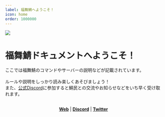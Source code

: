 ```yaml
---
label: 福舞鯖へようこそ！
icon: home
order: 1000000
---
```

![](https://cdn.discordapp.com/attachments/1171174000089628783/1202596895147565076/2024-02-01_21-50-32.png)　
# 福舞鯖ドキュメントへようこそ！
ここでは福舞鯖のコマンドやサーバーの説明などが記載されています。<br>
<br>
ルールや説明をしっかり読み楽しくあそびましょう！<br>
また、[公式Discord](https://discord.gg/GAUrAa7gwQ)に参加すると鯖民との交流やお知らせなどをいち早く受け取れます。<br>
<br>

<p align="center">
    <strong><a href="https://fukumaisaba.net/">Web</a></strong> | 
    <strong><a href="https://discord.com/invite/GAUrAa7gwQ">Discord</a></strong> | 
    <strong><a href="https://twitter.com/fukumaisaba">Twitter</a></strong>
</p>